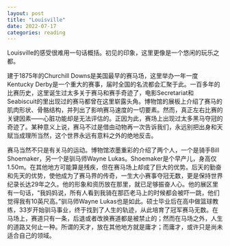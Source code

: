```yaml
---
layout: post
title: "Louisville"
date: 2022-07-17
categories: reading
---
```


Louisville的感受很难用一句话概括。初见的印象，这里更像是一个悠闲的玩乐之都。

建于1875年的Churchill Downs是美国最早的赛马场，这里举办一年一度Kentucky Derby是一个重大的赛事，届时全国的名流都会汇聚于此。一百多年的比赛历史，这里诞生过太多关于赛马和赛手奇迹了，电影Secretariat和Seabiscuit的里出现过的赛马都曾在这里崭露头角。博物馆的展板上介绍了赛马的肌肉形状、骨骼结构，并列出了影响赛马速度的一切要素。然而，真正左右比赛的关键因素——心脏功能却是无法评估的。正因为此，赛场上出现过太多黑马夺冠的奇迹了。某种意义上说，赛马不过是借由动物再一次告诉我们，永远别把出身和天赋当成理所当然，这个世界永远有意料之外的绝地反击。

赛马当然不只是有关马的运动。博物馆浓墨重彩的介绍了两个人，一个是骑手Bill Shoemaker，另一个是驯马师Wayne Lukas。Shoemaker是个早产儿，身高仅1.50m。在其他地方可能算是残疾，但在赛马场上却成了巨大的优势。后天的勤奋和先天的优势，使他成为了赛马界的传奇，一生大小赛事夺冠无数，更是保持世界纪录长达29年之久。他的形象和资历放在那里，就已足够振奋人心。他的展区里有一句话，“我妈妈说，所有人看到我骑在那匹老马上的时候都会被吓一跳，他们觉得我有10英尺高。”驯马师Wayne Lukas也是如此。硕士毕业后在高中做篮球教练，33岁开始驯马事业，终于找到了人生的轨迹，从此培育了冠军赛马无数。在马场上，赛道只有一条，后退或者改换赛道都是被禁止的；然而在马场之外，人生的道路又何止一种。所谓的天才，放在其他地方就是庸才；而庸才，或许只是尚未适合自己的领域。

